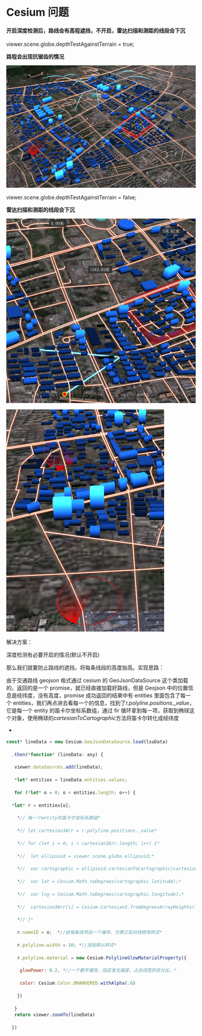 # Cesium 问题

#### 开启深度检测后，路线会有高程遮挡，不开启，雷达扫描和测距的线段会下沉

viewer.scene.globe.depthTestAgainstTerrain = true;

**路程会出现抗锯齿的情况**

![](../img/%E9%AB%98%E7%A8%8B%E9%81%AE%E6%8C%A1.PNG)

viewer.scene.globe.depthTestAgainstTerrain = false;

**雷达扫描和测距的线段会下沉**

![](../img/%E6%B5%8B%E8%B7%9D.PNG)

![](../img/%E6%89%AB%E6%8F%8F.PNG)

解决方案：

深度检测有必要开启的情况(默认不开启)

那么我们就要防止路线的遮挡，将每条线段的高度抬高。实现思路：

由于交通路线 geojson 格式通过 cesium 的 GeoJsonDataSource 这个类加载的，返回的是一个 promise，就已经直接加载好路线，但是 Geojson 中的位置信息是经纬度，没有高度，promise 成功返回的结果中有 entities 里面包含了每一个 entities，我们再点进去看每一个的信息，找到了*r.polyline.positions.\_value*，它是每一个 entity 的笛卡尔坐标系数组，通过 fir 循环拿到每一项，获取到椭球这个对象，使用椭球的*cartesianToCartographic*方法将笛卡尔转化成经纬度

-

```javascript
const* lineData = new Cesium.GeoJsonDataSource.load(lsuData)

  .then(*function* (lineData: any) {

   viewer.dataSources.add(lineData);

   *let* entities = lineData.entities.values;

   for (*let* o = 0; o < entities.length; o++) {

  *let* r = entities[o];

    *// 每一个entity的笛卡尔坐标系数组*

    *// let cartesian3Arr = r.polyline.positions._value*

    *// for (let i = 0; i < cartesian3Arr.length; i++) {*

    *//  let ellipsoid = viewer.scene.globe.ellipsoid;*

    *//  var cartographic = ellipsoid.cartesianToCartographic(cartesian3Arr[i]);*

    *//  var lat = Cesium.Math.toDegrees(cartographic.latitude);*

    *//  var lng = Cesium.Math.toDegrees(cartographic.longitude);*

    *//  cartesian3Arr[i] = Cesium.Cartesian3.fromDegreesArrayHeights(lat, lng, 10)*

    *// }*

    r.nameID = o;  *//给每条线添加一个编号，方便之后对线修改样式*

    r.polyline.width = 10; *//添加默认样式*

    r.polyline.material = new Cesium.PolylineGlowMaterialProperty({

     glowPower: 0.2, *//一个数字属性，指定发光强度，占总线宽的百分比。*

     color: Cesium.Color.ORANGERED.withAlpha(.6)

    })

   }
   return viewer.zoomTo(lineData)

  })
```
